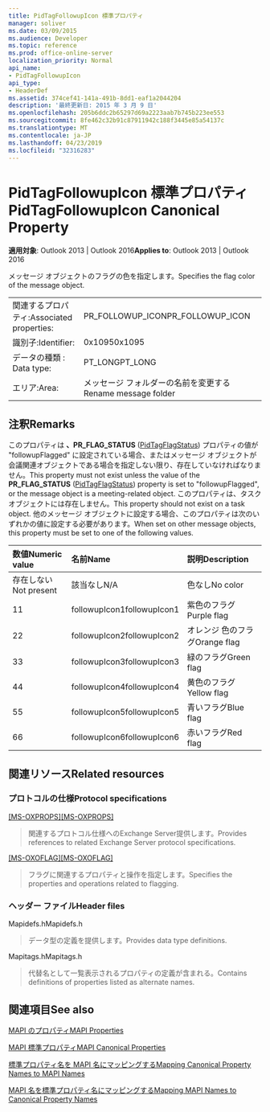 ```yaml
---
title: PidTagFollowupIcon 標準プロパティ
manager: soliver
ms.date: 03/09/2015
ms.audience: Developer
ms.topic: reference
ms.prod: office-online-server
localization_priority: Normal
api_name:
- PidTagFollowupIcon
api_type:
- HeaderDef
ms.assetid: 374cef41-141a-491b-8dd1-eaf1a2044204
description: '最終更新日: 2015 年 3 月 9 日'
ms.openlocfilehash: 205b6ddc2b65297d69a2223aab7b745b223ee553
ms.sourcegitcommit: 8fe462c32b91c87911942c188f3445e85a54137c
ms.translationtype: MT
ms.contentlocale: ja-JP
ms.lasthandoff: 04/23/2019
ms.locfileid: "32316283"
---
```

# <a name="pidtagfollowupicon-canonical-property"></a><span data-ttu-id="d0a29-103">PidTagFollowupIcon 標準プロパティ</span><span class="sxs-lookup"><span data-stu-id="d0a29-103">PidTagFollowupIcon Canonical Property</span></span>

  
  
<span data-ttu-id="d0a29-104">**適用対象**: Outlook 2013 | Outlook 2016</span><span class="sxs-lookup"><span data-stu-id="d0a29-104">**Applies to**: Outlook 2013 | Outlook 2016</span></span> 
  
<span data-ttu-id="d0a29-105">メッセージ オブジェクトのフラグの色を指定します。</span><span class="sxs-lookup"><span data-stu-id="d0a29-105">Specifies the flag color of the message object.</span></span>
  
|||
|:-----|:-----|
|<span data-ttu-id="d0a29-106">関連するプロパティ:</span><span class="sxs-lookup"><span data-stu-id="d0a29-106">Associated properties:</span></span>  <br/> |<span data-ttu-id="d0a29-107">PR_FOLLOWUP_ICON</span><span class="sxs-lookup"><span data-stu-id="d0a29-107">PR_FOLLOWUP_ICON</span></span>  <br/> |
|<span data-ttu-id="d0a29-108">識別子:</span><span class="sxs-lookup"><span data-stu-id="d0a29-108">Identifier:</span></span>  <br/> |<span data-ttu-id="d0a29-109">0x1095</span><span class="sxs-lookup"><span data-stu-id="d0a29-109">0x1095</span></span>  <br/> |
|<span data-ttu-id="d0a29-110">データの種類 : </span><span class="sxs-lookup"><span data-stu-id="d0a29-110">Data type:</span></span>  <br/> |<span data-ttu-id="d0a29-111">PT_LONG</span><span class="sxs-lookup"><span data-stu-id="d0a29-111">PT_LONG</span></span>  <br/> |
|<span data-ttu-id="d0a29-112">エリア:</span><span class="sxs-lookup"><span data-stu-id="d0a29-112">Area:</span></span>  <br/> |<span data-ttu-id="d0a29-113">メッセージ フォルダーの名前を変更する</span><span class="sxs-lookup"><span data-stu-id="d0a29-113">Rename message folder</span></span>  <br/> |
   
## <a name="remarks"></a><span data-ttu-id="d0a29-114">注釈</span><span class="sxs-lookup"><span data-stu-id="d0a29-114">Remarks</span></span>

<span data-ttu-id="d0a29-115">このプロパティは **、PR_FLAG_STATUS** ([PidTagFlagStatus](pidtagflagstatus-canonical-property.md)) プロパティの値が "followupFlagged" に設定されている場合、またはメッセージ オブジェクトが会議関連オブジェクトである場合を指定しない限り、存在していなければなりません。</span><span class="sxs-lookup"><span data-stu-id="d0a29-115">This property must not exist unless the value of the **PR_FLAG_STATUS** ([PidTagFlagStatus](pidtagflagstatus-canonical-property.md)) property is set to "followupFlagged", or the message object is a meeting-related object.</span></span> <span data-ttu-id="d0a29-116">このプロパティは、タスク オブジェクトには存在しません。</span><span class="sxs-lookup"><span data-stu-id="d0a29-116">This property should not exist on a task object.</span></span> <span data-ttu-id="d0a29-117">他のメッセージ オブジェクトに設定する場合、このプロパティは次のいずれかの値に設定する必要があります。</span><span class="sxs-lookup"><span data-stu-id="d0a29-117">When set on other message objects, this property must be set to one of the following values.</span></span>
  
|<span data-ttu-id="d0a29-118">**数値**</span><span class="sxs-lookup"><span data-stu-id="d0a29-118">**Numeric value**</span></span>|<span data-ttu-id="d0a29-119">**名前**</span><span class="sxs-lookup"><span data-stu-id="d0a29-119">**Name**</span></span>|<span data-ttu-id="d0a29-120">**説明**</span><span class="sxs-lookup"><span data-stu-id="d0a29-120">**Description**</span></span>|
|:-----|:-----|:-----|
|<span data-ttu-id="d0a29-121">存在しない</span><span class="sxs-lookup"><span data-stu-id="d0a29-121">Not present</span></span>  <br/> |<span data-ttu-id="d0a29-122">該当なし</span><span class="sxs-lookup"><span data-stu-id="d0a29-122">N/A</span></span>  <br/> |<span data-ttu-id="d0a29-123">色なし</span><span class="sxs-lookup"><span data-stu-id="d0a29-123">No color</span></span>  <br/> |
|<span data-ttu-id="d0a29-124">1</span><span class="sxs-lookup"><span data-stu-id="d0a29-124">1</span></span>  <br/> |<span data-ttu-id="d0a29-125">followupIcon1</span><span class="sxs-lookup"><span data-stu-id="d0a29-125">followupIcon1</span></span>  <br/> |<span data-ttu-id="d0a29-126">紫色のフラグ</span><span class="sxs-lookup"><span data-stu-id="d0a29-126">Purple flag</span></span>  <br/> |
|<span data-ttu-id="d0a29-127">2</span><span class="sxs-lookup"><span data-stu-id="d0a29-127">2</span></span>  <br/> |<span data-ttu-id="d0a29-128">followupIcon2</span><span class="sxs-lookup"><span data-stu-id="d0a29-128">followupIcon2</span></span>  <br/> |<span data-ttu-id="d0a29-129">オレンジ 色のフラグ</span><span class="sxs-lookup"><span data-stu-id="d0a29-129">Orange flag</span></span>  <br/> |
|<span data-ttu-id="d0a29-130">3</span><span class="sxs-lookup"><span data-stu-id="d0a29-130">3</span></span>  <br/> |<span data-ttu-id="d0a29-131">followupIcon3</span><span class="sxs-lookup"><span data-stu-id="d0a29-131">followupIcon3</span></span>  <br/> |<span data-ttu-id="d0a29-132">緑のフラグ</span><span class="sxs-lookup"><span data-stu-id="d0a29-132">Green flag</span></span>  <br/> |
|<span data-ttu-id="d0a29-133">4</span><span class="sxs-lookup"><span data-stu-id="d0a29-133">4</span></span>  <br/> |<span data-ttu-id="d0a29-134">followupIcon4</span><span class="sxs-lookup"><span data-stu-id="d0a29-134">followupIcon4</span></span>  <br/> |<span data-ttu-id="d0a29-135">黄色のフラグ</span><span class="sxs-lookup"><span data-stu-id="d0a29-135">Yellow flag</span></span>  <br/> |
|<span data-ttu-id="d0a29-136">5</span><span class="sxs-lookup"><span data-stu-id="d0a29-136">5</span></span>  <br/> |<span data-ttu-id="d0a29-137">followupIcon5</span><span class="sxs-lookup"><span data-stu-id="d0a29-137">followupIcon5</span></span>  <br/> |<span data-ttu-id="d0a29-138">青いフラグ</span><span class="sxs-lookup"><span data-stu-id="d0a29-138">Blue flag</span></span>  <br/> |
|<span data-ttu-id="d0a29-139">6</span><span class="sxs-lookup"><span data-stu-id="d0a29-139">6</span></span>  <br/> |<span data-ttu-id="d0a29-140">followupIcon6</span><span class="sxs-lookup"><span data-stu-id="d0a29-140">followupIcon6</span></span>  <br/> |<span data-ttu-id="d0a29-141">赤いフラグ</span><span class="sxs-lookup"><span data-stu-id="d0a29-141">Red flag</span></span>  <br/> |
   
## <a name="related-resources"></a><span data-ttu-id="d0a29-142">関連リソース</span><span class="sxs-lookup"><span data-stu-id="d0a29-142">Related resources</span></span>

### <a name="protocol-specifications"></a><span data-ttu-id="d0a29-143">プロトコルの仕様</span><span class="sxs-lookup"><span data-stu-id="d0a29-143">Protocol specifications</span></span>

<span data-ttu-id="d0a29-144">[[MS-OXPROPS]](https://msdn.microsoft.com/library/f6ab1613-aefe-447d-a49c-18217230b148%28Office.15%29.aspx)</span><span class="sxs-lookup"><span data-stu-id="d0a29-144">[[MS-OXPROPS]](https://msdn.microsoft.com/library/f6ab1613-aefe-447d-a49c-18217230b148%28Office.15%29.aspx)</span></span>
  
> <span data-ttu-id="d0a29-145">関連するプロトコル仕様へのExchange Server提供します。</span><span class="sxs-lookup"><span data-stu-id="d0a29-145">Provides references to related Exchange Server protocol specifications.</span></span>
    
<span data-ttu-id="d0a29-146">[[MS-OXOFLAG]](https://msdn.microsoft.com/library/f1e50be4-ed30-4c2a-b5cb-8ff3aaaf9b91%28Office.15%29.aspx)</span><span class="sxs-lookup"><span data-stu-id="d0a29-146">[[MS-OXOFLAG]](https://msdn.microsoft.com/library/f1e50be4-ed30-4c2a-b5cb-8ff3aaaf9b91%28Office.15%29.aspx)</span></span>
  
> <span data-ttu-id="d0a29-147">フラグに関連するプロパティと操作を指定します。</span><span class="sxs-lookup"><span data-stu-id="d0a29-147">Specifies the properties and operations related to flagging.</span></span>
    
### <a name="header-files"></a><span data-ttu-id="d0a29-148">ヘッダー ファイル</span><span class="sxs-lookup"><span data-stu-id="d0a29-148">Header files</span></span>

<span data-ttu-id="d0a29-149">Mapidefs.h</span><span class="sxs-lookup"><span data-stu-id="d0a29-149">Mapidefs.h</span></span>
  
> <span data-ttu-id="d0a29-150">データ型の定義を提供します。</span><span class="sxs-lookup"><span data-stu-id="d0a29-150">Provides data type definitions.</span></span>
    
<span data-ttu-id="d0a29-151">Mapitags.h</span><span class="sxs-lookup"><span data-stu-id="d0a29-151">Mapitags.h</span></span>
  
> <span data-ttu-id="d0a29-152">代替名として一覧表示されるプロパティの定義が含まれる。</span><span class="sxs-lookup"><span data-stu-id="d0a29-152">Contains definitions of properties listed as alternate names.</span></span>
    
## <a name="see-also"></a><span data-ttu-id="d0a29-153">関連項目</span><span class="sxs-lookup"><span data-stu-id="d0a29-153">See also</span></span>



[<span data-ttu-id="d0a29-154">MAPI のプロパティ</span><span class="sxs-lookup"><span data-stu-id="d0a29-154">MAPI Properties</span></span>](mapi-properties.md)
  
[<span data-ttu-id="d0a29-155">MAPI 標準プロパティ</span><span class="sxs-lookup"><span data-stu-id="d0a29-155">MAPI Canonical Properties</span></span>](mapi-canonical-properties.md)
  
[<span data-ttu-id="d0a29-156">標準プロパティ名を MAPI 名にマッピングする</span><span class="sxs-lookup"><span data-stu-id="d0a29-156">Mapping Canonical Property Names to MAPI Names</span></span>](mapping-canonical-property-names-to-mapi-names.md)
  
[<span data-ttu-id="d0a29-157">MAPI 名を標準プロパティ名にマッピングする</span><span class="sxs-lookup"><span data-stu-id="d0a29-157">Mapping MAPI Names to Canonical Property Names</span></span>](mapping-mapi-names-to-canonical-property-names.md)

